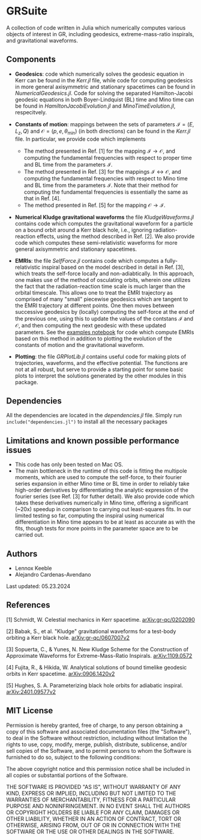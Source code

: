 # GRSuite
A collection of code written in Julia which numerically computes various objects of interest in GR, including geodesics, extreme-mass-ratio inspirals, and gravitational waveforms.

## Components ##

* **Geodesics**: code which numerically solves the geodesic equation in Kerr can be found in the <em>Kerr.jl</em> file, while code for computing geodesics in more general axisymmetric and stationary spacetimes can be found in <em>NumericalGeodesics.jl</em>. Code for solving the separated Hamilton-Jacobi geodesic equations in both Boyer-Lindquist (BL) time and Mino time can be found in <em>HamiltonJacobiEvolution.jl</em> and <em>MinoTimeEvolution.jl</em>, respecitvely.

* **Constants of motion**: mappings between the sets of parameters $\mathcal{I}=(E, L_{z}, Q)$ and $\mathcal{O}=(p, e, θ_\text{min})$ (in both directions) can be found in the  <em>Kerr.jl</em> file. In particular, we provide code which implements
  * The method presented in Ref. [1] for the mapping $\mathcal{I}\to\mathcal{O}$, and computing the fundamental frequencies with respect to proper time and BL time from the parameters $\mathcal{I}$.
  * The method presented in Ref. [3] for the mappings $\mathcal{I}\leftrightarrow\mathcal{O}$, and computing the fundamental frequencies with respect to Mino time and BL time from the parameters $\mathcal{I}$. Note that their method for computing the fundamental frequencies is essentially the same as that in Ref. [4].
  * The method presented in Ref. [5] for the mapping $\mathcal{O}\to\mathcal{I}$.

* **Numerical Kludge gravitational waveforms** the file <em>KludgeWaveforms.jl</em> contains code which computes the gravitational waveform for a particle on a bound orbit around a Kerr black hole, i.e., ignoring radiation-reaction effects, using the method described in Ref. [2]. We also provide code which computes these semi-relativistic waveforms for more general axisymmetric and stationary spacetimes.

* **EMRIs**: the file <em>SelfForce.jl</em> contains code which computes a fully-relativistic inspiral based on the model described in detail in Ref. [3], which treats the self-force locally and non-adiabtically. In this approach, one makes use of the method of osculating orbits, wherein one utilizes the fact that the radiation-reaction time scale is much larger than the orbital timescale. This allows one to treat the EMRI trajectory as comprised of many "small" piecewise geodesics which are tangent to the EMRI trajectory at different points. One then moves between successive geodesics by (locally) computing the self-force at the end of the previous one, using this to update the values of the contstans $\mathcal{I}$ and $\mathcal{O}$, and then computing the next geodesic with these updated parameters. See the [examples notebook](https://nbviewer.org/github/lennoxkeeble/GRSuite/blob/main/execution/execution_examples.ipynb) for code which compute EMRIs based on this method in addition to plotting the evolution of the constants of motion and the gravitational waveform.

* **Plotting**: the file <em>GRPlotLib.jl</em> contains useful code for making plots of trajectories, waveforms, and the effective potential. The functions are not at all robust, but serve to provide a starting point for some basic plots to interpret the solutions generated by the other modules in this package.  

## Dependencies ##

All the dependencies are located in the <em>dependencies.jl</em> file. Simply run <code> include("dependencies.jl")</code> to install all the necessary packages

## Limitations and known possible performance issues ##

* This code has only been tested on Mac OS.
* The main bottleneck in the runtime of this code is fitting the multipole moments, which are used to compute the self-force, to their fourier series expansion in either Mino time or BL time in order to reliably take high-order derivatives by differentiating the analytic expression of the fourier series (see Ref. [3] for futher detail). We also provide code which takes these derivatives numerically in Mino time, offering a significant (~20x) speedup in comparison to carrying out least-squares fits. In our limited testing so far, computing the inspiral using numerical differentiation in Mino time appears to be at least as accurate as with the fits, though tests for more points in the parameter space are to be carried out.

## Authors ##

- Lennox Keeble
- Alejandro Cardenas-Avendano

Last updated: 05.23.2024

## References ##
[1] Schmidt, W. Celestial mechanics in Kerr spacetime. [arXiv:gr-qc/0202090](https://arxiv.org/abs/gr-qc/0202090)

[2] Babak, S., et al. "Kludge" gravitational waveforms for a test-body orbiting a Kerr black hole. [arXiv:gr-qc/0607007v2](https://arxiv.org/abs/gr-qc/0607007v2)

[3] Sopuerta, C., & Yunes, N. New Kludge Scheme for the Construction of Approximate Waveforms for Extreme-Mass-Ratio Inspirals. [arXiv:1109.0572](https://arxiv.org/abs/1109.0572)

[4] Fujita, R., & Hikida, W. Analytical solutions of bound timelike geodesic orbits in Kerr spacetime. [arXiv:0906.1420v2](https://arxiv.org/abs/0906.1420)

[5] Hughes, S. A. Parameterizing black hole orbits for adiabatic inspiral. [arXiv:2401.09577v2](https://arxiv.org/abs/2401.09577)

## MIT License

Permission is hereby granted, free of charge, to any person obtaining a copy of this 
software and associated documentation files (the "Software"), to deal in the Software 
without restriction, including without limitation the rights to use, copy, modify, merge, 
publish, distribute, sublicense, and/or sell copies of the Software, and to permit 
persons to whom the Software is furnished to do so, subject to the following conditions:

The above copyright notice and this permission notice shall be included in all copies 
or substantial portions of the Software.

THE SOFTWARE IS PROVIDED "AS IS", WITHOUT WARRANTY OF ANY KIND, EXPRESS OR IMPLIED, 
INCLUDING BUT NOT LIMITED TO THE WARRANTIES OF MERCHANTABILITY, FITNESS FOR A PARTICULAR 
PURPOSE AND NONINFRINGEMENT. IN NO EVENT SHALL THE AUTHORS OR COPYRIGHT HOLDERS BE LIABLE 
FOR ANY CLAIM, DAMAGES OR OTHER LIABILITY, WHETHER IN AN ACTION OF CONTRACT, TORT OR OTHERWISE, 
ARISING FROM, OUT OF OR IN CONNECTION WITH THE SOFTWARE OR THE USE OR OTHER DEALINGS IN 
THE SOFTWARE.
